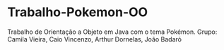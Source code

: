 # Trabalho-Pokemon-OO
Trabalho de Orientação a Objeto em Java com o tema Pokémon. Grupo: Camila Vieira, Caio Vincenzo, Arthur Dornelas, João Badaró

